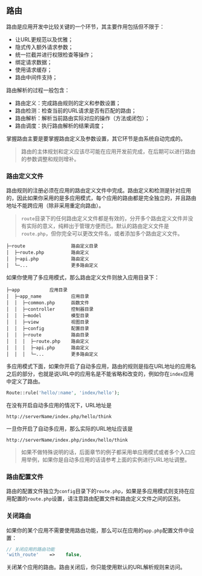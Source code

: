 ## 路由

路由是应用开发中比较关键的一个环节，其主要作用包括但不限于：

* 让URL更规范以及优雅；
* 隐式传入额外请求参数；
* 统一拦截并进行权限检查等操作；
* 绑定请求数据；
* 使用请求缓存；
* 路由中间件支持；

路由解析的过程一般包含：

* 路由定义：完成路由规则的定义和参数设置；
* 路由检测：检查当前的URL请求是否有匹配的路由；
* 路由解析：解析当前路由实际对应的操作（方法或闭包）；
* 路由调度：执行路由解析的结果调度；

掌握路由主要是要掌握路由定义及参数设置，其它环节是由系统自动完成的。

> 路由的主体规划和定义应该尽可能在应用开发前完成，在后期可以进行路由的参数调整和规则增补。

### 路由定义文件

路由规则的注册必须在应用的路由定义文件中完成。路由定义和检测是针对应用的，因此如果你采用的是多应用模式，每个应用的路由都是完全独立的，并且路由地址不能跨应用（除非采用重定向路由）。

> `route`目录下的任何路由定义文件都是有效的，分开多个路由定义文件并没有实际的意义，纯粹出于管理方便而已。默认的路由定义文件是`route.php`，但你完全可以更改文件名，或者添加多个路由定义文件。

```
├─route                 路由定义目录
│  ├─route.php          路由定义
│  ├─api.php            路由定义
│  └─...                更多路由定义
```

如果你使用了多应用模式，那么路由定义文件则放入应用目录下：

```
├─app           应用目录
│  ├─app_name           应用目录
│  │  ├─common.php      函数文件
│  │  ├─controller      控制器目录
│  │  ├─model           模型目录
│  │  ├─view            视图目录
│  │  ├─config          配置目录
│  │  ├─route           路由目录
│  │  │  ├─route.php    路由定义
│  │  │  ├─api.php      路由定义
│  │  │  └─...          更多路由定义

```

多应用模式下面，如果你开启了自动多应用，路由的规则是指在URL地址的应用名之后的部分，也就是说URL中的应用名是不能省略和改变的，例如你在`index`应用中定义了路由。

```php
Route::rule('hello/:name', 'index/hello');
```

在没有开启自动多应用的情况下，URL地址是

```
http://serverName/index.php/hello/think

```

一旦你开启了自动多应用，那么实际的URL地址应该是

```
http://serverName/index.php/index/hello/think
```

> 如果不做特殊说明的话，后面章节的例子都采用单应用模式或者多个入口应用举例，如果你是自动多应用的话请参考上面的实例进行URL地址调整。

### 路由配置文件

路由的配置文件独立为`config`目录下的`route.php`，如果是多应用模式则支持在应用配置的`route.php`设置，请注意路由配置文件和路由定义文件之间的区别。

### 关闭路由

如果你的某个应用不需要使用路由功能，那么可以在应用的`app.php`配置文件中设置：

```php
// 关闭应用的路由功能
'with_route'    =>    false,
```

关闭某个应用的路由。路由关闭后，你只能使用默认的URL解析规则来访问。

